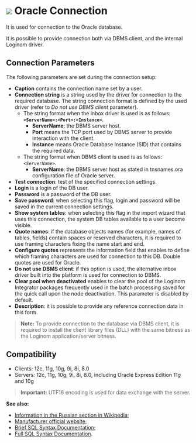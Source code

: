 # ![ ](../../../images/icons/data-sources/db-oracle_default.svg) Oracle Connection

It is used for connection to the Oracle database.

It is possible to provide connection both via DBMS client, and the internal Loginom driver.

## Connection Parameters

The following parameters are set during the connection setup:

* **Caption** contains the connection name set by a user.
* **Connection string** is a string used by the driver for connection to the required database. The string connection format is defined by the used driver (refer to *Do not use DBMS client* parameter).
   * The string format when the inbox driver is used is as follows: **`<ServerName>:<Port>:<Instance>`**.
      * **ServerName**: the DBMS server host.
      * **Port** means the TCP port used by DBMS server to provide interaction with the client.
      * **Instance** means Oracle Database Instance (SID) that contains the required data.
   * The string format when DBMS client is used is as follows: *`<ServerName>`*.
      * **ServerName**: the DBMS server host as stated in tnsnames.ora configuration file of Oracle server.
* **Test connection**: test of the specified connection settings.
* **Login** is a login of the DB user.
* **Password** is a password of the DB user.
* **Save password**: when selecting this flag, login and password will be saved in the current connection settings.
* **Show system tables**: when selecting this flag in the import wizard that uses this connection, the system DB tables available to a user become visible.
* **Quote names**: if the database objects names (for example, names of tables, fields) contain spaces or reserved characters, it is required to use framing characters fixing the name start and end.
* **Configure quotes** represents the information field that enables to define which framing characters are used for connection to this DB. Double quotes are used for Oracle.
* **Do not use DBMS client**: if this option is used, the alternative inbox driver built into the platform is used for connection to DBMS.
* **Clear pool when deactivated** enables to clear the pool of the Loginom Integrator packages frequently used in the batch processing saved for the quick call upon the node deactivation. This parameter is disabled by default.
* **Description**: it is possible to provide any reference connection data in this form.

> **Note:** To provide connection to the database via DBMS client, it is required to install the client library files (DLL) with the same bitness as the Loginom application/server bitness.

## Compatibility

* Clients: 12c, 11g, 10g, 9i, 8i, 8.0
* Servers: 12c, 11g, 10g, 9i, 8i, 8.0, including Oracle Express Edition 11g and 10g

> **Important:** UTF16 encoding is used for data exchange with the server.

**See also:**

* [Information in the Russian section in Wikipedia](https://ru.wikipedia.org/wiki/Oracle_Database);
* [Manufacturer official website](https://www.oracle.com/);
* [Brief SQL Syntax Documentation](http://docs.oracle.com/database/122/SQLQR/toc.htm);
* [Full SQL Syntax Documentation](http://docs.oracle.com/database/122/SQLRF/toc.htm).
